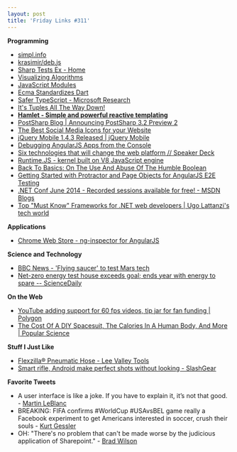 ```yaml
---
layout: post
title: 'Friday Links #311'
---
```

**Programming**

  * [simpl.info](http://www.simpl.info/)
  * [krasimir/deb.js](https://github.com/krasimir/deb.js?utm_source=javascriptweekly&utm_medium=email)
  * [Sharp Tests Ex - Home](http://sharptestex.codeplex.com/)
  * [Visualizing Algorithms](http://bost.ocks.org/mike/algorithms/)
  * [JavaScript Modules](http://jsmodules.io/?utm_source=javascriptweekly&utm_medium=email)
  * [Ecma Standardizes Dart](http://www.infoq.com/news/2014/07/ecma-dart-google?utm_campaign=infoq_content&utm_source=infoq&utm_medium=feed&utm_term=global)
  * [Safer TypeScript - Microsoft Research](http://research.microsoft.com/en-us/downloads/b250c887-2b79-4413-9d7a-5a5a0c38cc57/default.aspx)
  * [It's Tuples All The Way Down!](http://blog.falafel.com/Blogs/JoshEastburn/josh-eastburn/2014/06/27/its-tuples-all-the-way-down)
  * [**Hamlet - Simple and powerful reactive templating**](http://hamlet.coffee/?utm_source=javascriptweekly&utm_medium=email)
  * [PostSharp Blog | Announcing PostSharp 3.2 Preview 2](http://www.postsharp.net/blog/post/Announcing-PostSharp-32-Preview-2)
  * [The Best Social Media Icons for your Website](http://www.labnol.org/internet/free-social-media-icons/28562/)
  * [jQuery Mobile 1.4.3 Released | jQuery Mobile](http://blog.jquerymobile.com/2014/07/01/jquery-mobile-1-4-3-released/)
  * [Debugging AngularJS Apps from the Console](http://ionicframework.com/blog/angularjs-console/?utm_source=ng-newsletter&utm_campaign=740d1fcf5b-AngularJS_Newsletter_7_1_147_1_2014&utm_medium=email&utm_term=0_fa61364f13-740d1fcf5b-88880093)
  * [Six technologies that will change the web platform // Speaker Deck](https://speakerdeck.com/rauschma/six-technologies-that-will-change-the-web-platform?utm_source=html5weekly&utm_medium=email)
  * [Runtime.JS - kernel built on V8 JavaScript engine](http://runtimejs.org/)
  * [Back To Basics: On The Use And Abuse Of The Humble Boolean](http://blog.iannelson.systems/back-to-basics-on-the-use-and-abuse-of-the-humble-boolean/)
  * [Getting Started with Protractor and Page Objects for AngularJS E2E Testing](http://teamgaslight.com/blog/getting-started-with-protractor-and-page-objects-for-angularjs-e2e-testing?utm_content=bufferdc083&utm_medium=social&utm_source=twitter.com&utm_campaign=buffer)
  * [.NET Conf June 2014 - Recorded sessions available for free! - MSDN Blogs](http://blogs.msdn.com/b/cesardelatorre/archive/2014/06/27/net-conf-2014-recorded-sessions-available-for-free.aspx)
  * [Top "Must Know" Frameworks for .NET web developers | Ugo Lattanzi's tech world](http://tostring.it/2014/06/30/top-must-know-frameworks-for-net-web-developers/?utm_source=feedburner&utm_medium=feed&utm_campaign=Feed%3A+override%2Ftostring%2Fit+%28override.tostring.it%29)

**Applications**

  * [Chrome Web Store - ng-inspector for AngularJS](https://chrome.google.com/webstore/detail/ng-inspector-for-angularj/aadgmnobpdmgmigaicncghmmoeflnamj)

**Science and Technology**

  * [BBC News - 'Flying saucer' to test Mars tech](http://m.bbc.com/news/science-environment-27799129)
  * [Net-zero energy test house exceeds goal; ends year with energy to spare -- ScienceDaily](http://www.sciencedaily.com/releases/2014/07/140701183818.htm?utm_source=feedburner&utm_medium=feed&utm_campaign=Feed%3A+sciencedaily+%28Latest+Science+News+--+ScienceDaily%29)

**On the Web**

  * [YouTube adding support for 60 fps videos, tip jar for fan funding | Polygon](http://www.polygon.com/2014/6/26/5847822/youtube-support-60-fps-video-tip-jar-fan-funding)
  * [The Cost Of A DIY Spacesuit, The Calories In A Human Body, And More | Popular Science](http://www.popsci.com/article/technology/week-numbers-cost-diy-spacesuit-calories-human-body-and-more)

**Stuff I Just Like**

  * [Flexzilla® Pneumatic Hose - Lee Valley Tools](http://www.leevalley.com/US/wood/page.aspx?cat=1,43456,43465&p=69369)
  * [Smart rifle, Android make perfect shots without looking - SlashGear](http://www.slashgear.com/smart-rifle-android-make-perfect-shots-without-looking-30335804/)

**Favorite Tweets**

  * A user interface is like a joke. If you have to explain it, it’s not that good. - [Martin LeBlanc](https://twitter.com/leblancstartup/status/485048647168827392)
  * BREAKING: FIFA confirms #WorldCup #USAvsBEL game really a Facebook experiment to get Americans interested in soccer, crush their souls - [Kurt Gessler](https://twitter.com/kurtgessler/status/484381767286026241)
  * OH: "There's no problem that can't be made worse by the judicious application of Sharepoint." - [Brad Wilson](https://twitter.com/bradwilson/status/483646896171257856)
